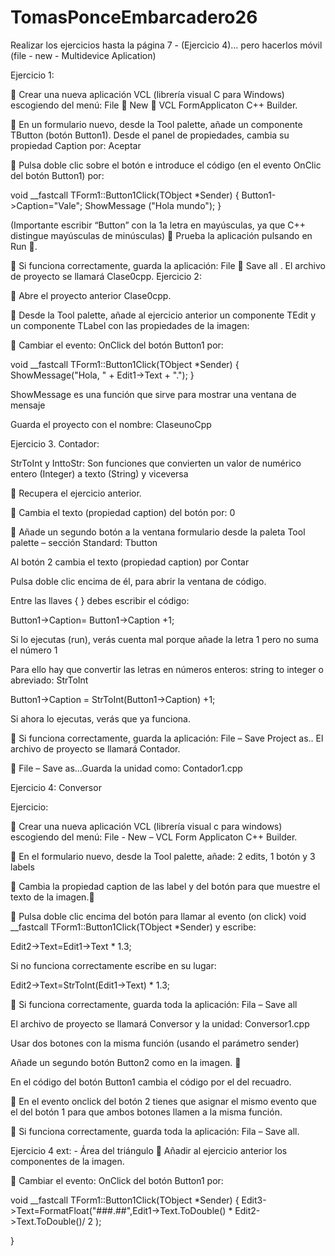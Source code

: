 # TomasPonceEmbarcadero26
Realizar los ejercicios hasta la página 7 - (Ejercicio 4)... pero hacerlos móvil   (file - new - Multidevice Aplication)

Ejercicio 1:

 Crear una nueva aplicación VCL (librería visual C para Windows) escogiendo del menú: File  New  VCL FormApplicaton C++ Builder.

 En un formulario nuevo, desde la Tool palette, añade un
componente TButton (botón Button1). Desde el panel de
propiedades, cambia su propiedad Caption por: Aceptar

 Pulsa doble clic sobre el botón e introduce el código (en el
evento OnClic del botón Button1) por:

void __fastcall TForm1::Button1Click(TObject *Sender)
{
Button1->Caption="Vale";
ShowMessage ("Hola mundo");
}

(Importante escribir “Button” con la 1a letra en mayúsculas, ya que C++ distingue mayúsculas de minúsculas)
 Prueba la aplicación pulsando en Run .

 Si funciona correctamente, guarda la aplicación: File  Save all . El archivo de proyecto se llamará Clase0cpp.
Ejercicio 2:

 Abre el proyecto anterior Clase0cpp.

 Desde la Tool palette, añade al ejercicio anterior un
componente TEdit y un componente TLabel con las
propiedades de la imagen:

 Cambiar el evento: OnClick del botón Button1 por:

void __fastcall TForm1::Button1Click(TObject *Sender)
{
ShowMessage("Hola, " + Edit1->Text + ".");
}

ShowMessage es una función que sirve para mostrar una ventana
de mensaje

Guarda el proyecto con el nombre: ClaseunoCpp

Ejercicio 3. Contador:

StrToInt y InttoStr: Son funciones que convierten un valor de numérico entero (Integer) a texto (String) y viceversa

 Recupera el ejercicio anterior.

 Cambia el texto (propiedad caption) del botón por: 0

 Añade un segundo botón a la ventana formulario desde la paleta
Tool palette – sección Standard: Tbutton

Al botón 2 cambia el texto (propiedad caption) por Contar

Pulsa doble clic encima de él, para abrir la ventana de código.

Entre las llaves { } debes escribir el código:

Button1->Caption= Button1->Caption +1;

Si lo ejecutas (run), verás cuenta mal porque añade la letra 1 pero no suma el número 1

Para ello hay que convertir las letras en números enteros: string to integer o abreviado: StrToInt

Button1->Caption = StrToInt(Button1->Caption) +1;

Si ahora lo ejecutas, verás que ya funciona.

 Si funciona correctamente, guarda la aplicación: File – Save Project as.. El archivo de proyecto se llamará Contador.

 File – Save as...Guarda la unidad como: Contador1.cpp

Ejercicio 4: Conversor

Ejercicio:

 Crear una nueva aplicación VCL (librería visual c para windows) escogiendo
del menú: File - New – VCL Form Applicaton C++ Builder.

 En el formulario nuevo, desde la Tool palette, añade: 2 edits, 1 botón y 3
labels

 Cambia la propiedad caption de las label y del botón para que muestre el
texto de la imagen.

 Pulsa doble clic encima del botón para llamar al evento (on click)
void __fastcall TForm1::Button1Click(TObject *Sender) y escribe:

Edit2->Text=Edit1->Text * 1.3;

Si no funciona correctamente escribe en su lugar:

Edit2->Text=StrToInt(Edit1->Text) * 1.3;

 Si funciona correctamente, guarda toda la aplicación: Fila – Save all

El archivo de proyecto se llamará Conversor y la unidad: Conversor1.cpp

Usar dos botones con la misma función (usando el parámetro sender)

Añade un segundo botón Button2 como en la imagen. 

En el código del botón Button1 cambia el código por el del recuadro.

 En el evento onclick del botón 2 tienes que asignar el mismo evento que el del botón 1 para que ambos botones
llamen a la misma función.

 Si funciona correctamente, guarda toda la aplicación: Fila – Save all.

Ejercicio 4 ext: - Área del triángulo
 Añadir al ejercicio anterior los componentes de la imagen.

 Cambiar el evento: OnClick del botón Button1 por:

void __fastcall TForm1::Button1Click(TObject *Sender)
{
Edit3->Text=FormatFloat("###.##",Edit1->Text.ToDouble() *
Edit2->Text.ToDouble()/ 2 );

}

